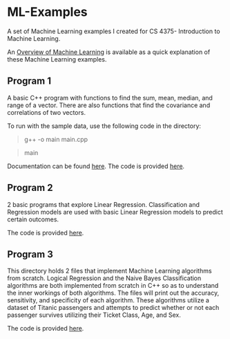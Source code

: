 # ML-Examples
A set of Machine Learning examples I created for CS 4375- Introduction to Machine Learning.

An [Overview of Machine Learning](Overview_of_ML.pdf) is available as a quick explanation of these Machine Learning examples.

## Program 1
A basic C++ program with functions to find the sum, mean, median, and range of a vector. There are also functions that find the covariance and correlations of two vectors.

To run with the sample data, use the following code in the directory:
> g++ -o main main.cpp

> main

Documentation can be found [here](/Program%201/Program%201%20Overview.pdf).
The code is provided [here](/Program%201/).

## Program 2
2 basic programs that explore Linear Regression. Classification and Regression models are used with basic Linear Regression models to predict certain outcomes.

The code is provided [here](/Program%202/).

## Program 3
This directory holds 2 files that implement Machine Learning algorithms from scratch. Logical Regression and the Naive Bayes Classification algorithms are both implemented from scratch in C++ so as to understand the inner workings of both algorithms. The files will print out the accuracy, sensitivity, and specificity of each algorithm. These algorithms utilize a dataset of Titanic passengers and attempts to predict whether or not each passenger survives utilizing their Ticket Class, Age, and Sex.

The code is provided [here](/Program%203/).
